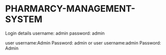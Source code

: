 # PHARMARCY-MANAGEMENT-SYSTEM

Login details 
username: admin
password: admin

user
username:Admin
Password: admin
or 
user
username:admin
Password: Admin
